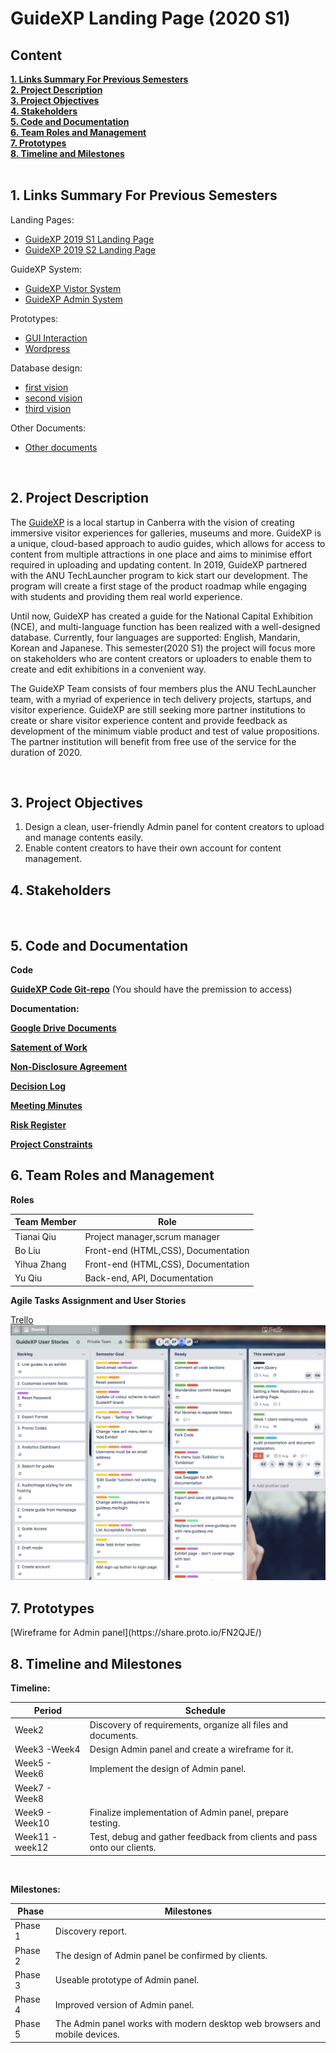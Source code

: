 <h1> GuideXP Landing Page (2020 S1) </h1>


<h2><a name = "content"> Content </a></h2>
<a href = "#Title1"><b> 1. Links Summary For Previous Semesters</b></a><br/>
<a href = "#Title2"><b> 2. Project Description </b></a><br/>
<a href = "#Title3"><b> 3. Project Objectives </b></a><br/>
<a href = "#Title3"><b> 4. Stakeholders </b></a><br/>
<a href = "#Title4"><b> 5. Code and Documentation </b></a><br/>
<a href = "#Title5"><b> 6. Team Roles and Management </b></a><br/>
<a href = "#Title7"><b> 7. Prototypes </b></a><br/>
<a href = "#Title7"><b> 8. Timeline and Milestones </b></a><br/>


<br />

<h2><a name = "Title1"> 1. Links Summary For Previous Semesters </a></h2>
Landing Pages:

* [GuideXP 2019 S1 Landing Page](https://github.com/DannyFirmin/GuideXP)
* [GuideXP 2019 S2 Landing Page](https://github.com/LiangHong95/GuideXP-S2)

GuideXP System:
* [GuideXP Vistor System](http://www.guidexp.me/)
* [GuideXP Admin System](http://admin.guidexp.me/)

Prototypes:
* [GUI Interaction](https://marvelapp.com/317d466/screen/33853357) <br />
* [Wordpress](http://www.guidexp.me/) <br />

Database design:
* [first vision](https://www.lucidchart.com/invitations/accept/39d53fbc-2016-4d15-a900-5f4fec0fa3a1) 
* [second vision](https://www.lucidchart.com/invitations/accept/417d04a8-97d1-422d-bb2d-6080383ad8e0)
* [third vision](https://www.lucidchart.com/invitations/accept/3d2586b6-eec2-4e6a-8d67-1ba96490d14f) 

Other Documents:
* [Other documents](https://drive.google.com/drive/folders/1vlHtUTdZJLL3UvgfdeNcpHwl79rGUgx4)

<br />
<h2><a name = "Title2"> 2. Project Description </a></h2>

The [GuideXP](https://guidexp.wordpress.com) is a local startup in Canberra with the vision of creating immersive visitor experiences for galleries, museums and more. GuideXP is a unique, cloud-based approach to audio guides, which allows for access to content from multiple attractions in one place and aims to minimise effort required in uploading and updating content.
In 2019, GuideXP partnered with the ANU TechLauncher program to kick start our development. The program will create a first stage of the product roadmap while engaging with students and providing them real world experience.

Until now, GuideXP has created a guide for the National Capital Exhibition (NCE),  and multi-language function has been realized with a well-designed database. Currently, four languages are supported: English, Mandarin, Korean and Japanese. This semester(2020 S1) the project will focus more on stakeholders who are content creators or uploaders to enable them to create and edit exhibitions in a convenient way.

The GuideXP Team consists of four members plus the ANU TechLauncher team, with a myriad of experience in tech delivery projects, startups, and visitor experience. GuideXP are still seeking more partner institutions to create or share visitor experience content and provide feedback as development of the minimum viable product and test of value propositions. The partner institution will benefit from free use of the service for the duration of 2020.

<br />
<h2><a name = "Title3"> 3. Project Objectives </a></h2>

1. Design a clean, user-friendly Admin panel for content creators to upload and manage contents easily.
2. Enable content creators to have their own account for content management. 


<h2><a name = "Title4"> 4. Stakeholders </a></h2>


<br />

<h2><a name = "Title5"> 5. Code and Documentation </a></h2>


**Code**
  
[**GuideXP Code Git-repo**](https://github.com/DannyFirmin/GuideXP-Codes) (You should have the premission to access)


**Documentation:**

[**Google Drive Documents**](https://drive.google.com/drive/folders/1QoNqJZiU1M6AorfAg9V4DFvdGGcFCpim)

[**Satement of Work**](https://drive.google.com/drive/folders/1QoNqJZiU1M6AorfAg9V4DFvdGGcFCpim)

[**Non-Disclosure Agreement**]()

[**Decision Log**](https://docs.google.com/spreadsheets/d/1hQt11Xt4dzNecmyvOS8pPnrNFop7u1uW/edit#gid=1651838644)

[**Meeting Minutes**](https://drive.google.com/drive/folders/1h3PqQCQRvhWUd26UFqAXK24vy-yfvR3_)

[**Risk Register**]()

[**Project Constraints**]()


<h2><a name = "Title5"> 6. Team Roles and Management </a></h2>

**Roles**

| Team Member                      | Role                                     | 
|----------------------------------|------------------------------------------| 
| Tianai Qiu                       | Project manager,scrum manager            | 
| Bo Liu                           | Front-end (HTML,CSS), Documentation      | 
| Yihua Zhang                      | Front-end (HTML,CSS), Documentation      |
| Yu Qiu                           | Back-end, API, Documentation             |              

**Agile Tasks Assignment and User Stories**

[Trello](https://trello.com/b/XKZ5eXEm/guidexp-techlauncher-2020) <br />
![Trello](https://github.com/LiangHong95/GuideXP-S2/blob/master/trello.png)<br/>

<h2><a name = "Title7"> 7. Prototypes</a></h2>
[Wireframe for Admin panel](https://share.proto.io/FN2QJE/) <br />


<h2><a name = "Title7"> 8. Timeline and Milestones</a></h2>

**Timeline:**

|Period               |    Schedule                                                                                  | 
|---------------------|----------------------------------------------------------------------------------------------| 
|Week2                |Discovery of requirements, organize all files and documents.                                  |
|Week3 -Week4         |Design Admin panel and create a wireframe for it.                                             |
|Week5 - Week6        |Implement the design of Admin panel.                                                          |
|Week7 - Week8        |                                                                                              |
|Week9 - Week10       |Finalize implementation of Admin panel, prepare testing.                                      |
|Week11 - week12      |Test, debug and gather feedback from clients and pass onto our clients.                       |

<br />

**Milestones:**

| Phase          |    Milestones                                                                               | 
|----------------|---------------------------------------------------------------------------------------------| 
| Phase 1        |Discovery report.                                                                            |
| Phase 2        |The design of Admin panel be confirmed by clients.                                           |
| Phase 3        |Useable prototype of Admin panel.                                                            |
| Phase 4        |Improved version of Admin panel.                                                             |
| Phase 5        |The Admin panel works with modern desktop web browsers and mobile devices.                   |
                                                      

<br />


